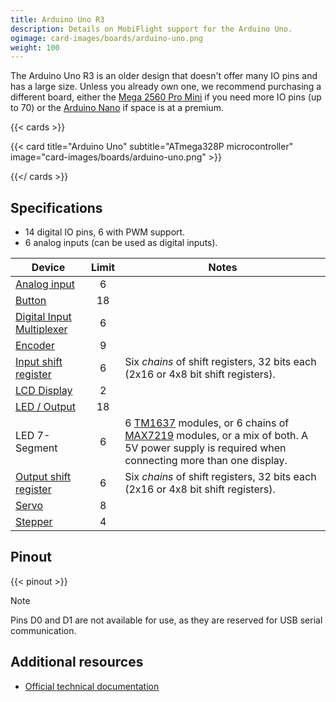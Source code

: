 ```yaml
---
title: Arduino Uno R3
description: Details on MobiFlight support for the Arduino Uno.
ogimage: card-images/boards/arduino-uno.png
weight: 100
---
```


The Arduino Uno R3 is an older design that doesn't offer many IO pins and has a large size.
Unless you already own one, we recommend purchasing a different board, either the
[Mega 2560 Pro Mini](/boards/mega-2560-pro-mini) if you need more IO pins (up to 70) or the
[Arduino Nano](/boards/arduino-nano) if space is at a premium.

{{< cards >}}

{{< card title="Arduino Uno" subtitle="ATmega328P microcontroller" image="card-images/boards/arduino-uno.png" >}}

{{</ cards >}}

## Specifications

- 14 digital IO pins, 6 with PWM support.
- 6 analog inputs (can be used as digital inputs).

| Device                                                   | Limit | Notes                                                                                                                                    |
| -------------------------------------------------------- | :---: |----------------------------------------------------------------------------------------------------------------------------------------- |
| [Analog input](/devices/potentiometer/)                  | 6     |                                                                                                                                          |
| [Button](/devices/button-switch/)                        | 18    |                                                                                                                                          |
| [Digital Input Multiplexer](/devices/multiplexer/)       | 6     |                                                                                                                                          |
| [Encoder](/devices/encoder/)                             | 9     |                                                                                                                                          |
| [Input shift register](/devices/input-shift-register/)   | 6     | Six _chains_ of shift registers, 32 bits each (2x16 or 4x8 bit shift registers).                                                         |
| [LCD Display](/devices/lcd-display/)                     | 2     |                                                                                                                                          |
| [LED / Output](/devices/led/)                            | 18    |                                                                                                                                          |
| LED 7-Segment                                            | 6     | 6 [TM1637](/devices/seven-segment-tm1637/) modules, or 6 chains of [MAX7219](/devices/seven-segment-max7219/) modules, or a mix of both. A 5V power supply is required when connecting more than one display. |
| [Output shift register](/devices/output-shift-register/) | 6     | Six _chains_ of shift registers, 32 bits each (2x16 or 4x8 bit shift registers).                                                         |
| [Servo](/devices/servo/)                                 | 8     |                                                                                                                                          |
| [Stepper](/devices/stepper-motor)                        | 4     |                                                                                                                                          |

## Pinout

{{< pinout >}}

> [!NOTE]
> Pins D0 and D1 are not available for use, as they are reserved for USB serial communication.

## Additional resources

- [Official technical documentation](https://docs.arduino.cc/hardware/uno-rev3/)
